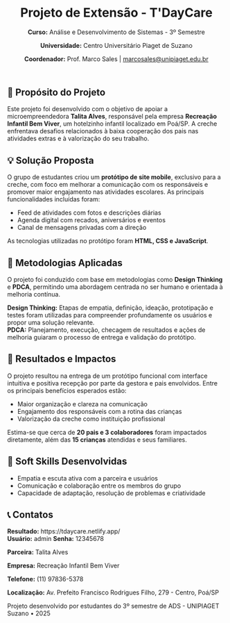   <header>
    <h1>Projeto de Extensão - T'DayCare</h1>
    <p><strong>Curso:</strong> Análise e Desenvolvimento de Sistemas - 3º Semestre</p>
    <p><strong>Universidade:</strong> Centro Universitário Piaget de Suzano</p>
    <p><strong>Coordenador:</strong> Prof. Marco Sales | <a href="mailto:marcosales@unipiaget.edu.br">marcosales@unipiaget.edu.br</a></p>
  </header>

  <section>
    <h2>🎯 Propósito do Projeto</h2>
    <p>Este projeto foi desenvolvido com o objetivo de apoiar a microempreendedora <strong>Talita Alves</strong>, responsável pela empresa <strong>Recreação Infantil Bem Viver</strong>, um hotelzinho infantil localizado em Poá/SP. A creche enfrentava desafios relacionados à baixa cooperação dos pais nas atividades extras e à valorização do seu trabalho.</p>
  </section>

  <section>
    <h2>💡 Solução Proposta</h2>
    <p>O grupo de estudantes criou um <strong>protótipo de site mobile</strong>, exclusivo para a creche, com foco em melhorar a comunicação com os responsáveis e promover maior engajamento nas atividades escolares. As principais funcionalidades incluídas foram:</p>
    <ul>
      <li>Feed de atividades com fotos e descrições diárias</li>
      <li>Agenda digital com recados, aniversários e eventos</li>
      <li>Canal de mensagens privadas com a direção</li>
    </ul>
    <p>As tecnologias utilizadas no protótipo foram <strong>HTML, CSS e JavaScript</strong>.</p>
  </section>

  <section>
    <h2>🧩 Metodologias Aplicadas</h2>
    <p>O projeto foi conduzido com base em metodologias como <strong>Design Thinking</strong> e <strong>PDCA</strong>, permitindo uma abordagem centrada no ser humano e orientada à melhoria contínua.</p>
    <div class="highlight">
      <strong>Design Thinking:</strong> Etapas de empatia, definição, ideação, prototipação e testes foram utilizadas para compreender profundamente os usuários e propor uma solução relevante.
    </div>
    <div class="highlight">
      <strong>PDCA:</strong> Planejamento, execução, checagem de resultados e ações de melhoria guiaram o processo de entrega e validação do protótipo.
    </div>
  </section>

  <section>
    <h2>🔎 Resultados e Impactos</h2>
    <p>O projeto resultou na entrega de um protótipo funcional com interface intuitiva e positiva recepção por parte da gestora e pais envolvidos. Entre os principais benefícios esperados estão:</p>
    <ul>
      <li>Maior organização e clareza na comunicação</li>
      <li>Engajamento dos responsáveis com a rotina das crianças</li>
      <li>Valorização da creche como instituição profissional</li>
    </ul>
    <p>Estima-se que cerca de <strong>20 pais e 3 colaboradores</strong> foram impactados diretamente, além das <strong>15 crianças</strong> atendidas e seus familiares.</p>
  </section>

  <section>
    <h2>🧠 Soft Skills Desenvolvidas</h2>
    <ul>
      <li>Empatia e escuta ativa com a parceira e usuários</li>
      <li>Comunicação e colaboração entre os membros do grupo</li>
      <li>Capacidade de adaptação, resolução de problemas e criatividade</li>
    </ul>
  </section>

  <section>
    <h2>📞 Contatos</h2>
    <p><strong>Resultado:</strong> https://tdaycare.netlify.app/ <br> <strong>Usuário:</strong> admin <strong>Senha:</strong> 12345678 </p>
    <p><strong>Parceira:</strong> Talita Alves</p>
    <p><strong>Empresa:</strong> Recreação Infantil Bem Viver</p>
    <p><strong>Telefone:</strong> (11) 97836-5378</p>
    <p><strong>Localização:</strong> Av. Prefeito Francisco Rodrigues Filho, 279 - Centro, Poá/SP</p>
  </section>

  <footer>
    <p>Projeto desenvolvido por estudantes do 3º semestre de ADS - UNIPIAGET Suzano • 2025</p>
  </footer>
